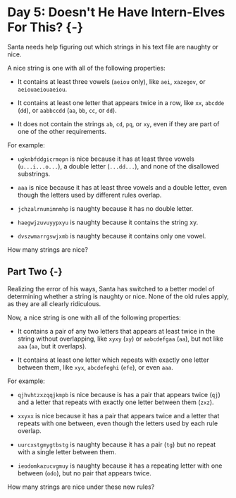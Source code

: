 # Day 5: Doesn't He Have Intern-Elves For This? {-}

Santa needs help figuring out which strings in his text file are naughty or
nice.

A nice string is one with all of the following properties:

+ It contains at least three vowels (`aeiou` only), like `aei`, `xazegov`, or
  `aeiouaeiouaeiou`.

+ It contains at least one letter that appears twice in a row, like `xx`,
  `abcdde` (`dd`), or `aabbccdd` (`aa`, `bb`, `cc`, or `dd`).

+ It does not contain the strings `ab`, `cd`, `pq`, or `xy`, even if they are
  part of one of the other requirements.

For example:

+ `ugknbfddgicrmopn` is nice because it has at least three vowels
  (`u...i...o...`), a double letter (`...dd...`), and none of the disallowed
  substrings.

+ `aaa` is nice because it has at least three vowels and a double letter, even
  though the letters used by different rules overlap.

+ `jchzalrnumimnmhp` is naughty because it has no double letter.

+ `haegwjzuvuyypxyu` is naughty because it contains the string xy.

+ `dvszwmarrgswjxmb` is naughty because it contains only one vowel.

How many strings are nice?

## Part Two {-}

Realizing the error of his ways, Santa has switched to a better model of
determining whether a string is naughty or nice. None of the old rules apply, as
they are all clearly ridiculous.

Now, a nice string is one with all of the following properties:

+ It contains a pair of any two letters that appears at least twice in the
  string without overlapping, like `xyxy` (`xy`) or `aabcdefgaa` (`aa`), but not like
  `aaa` (`aa`, but it overlaps).

+ It contains at least one letter which repeats with exactly one letter between
  them, like `xyx`, `abcdefeghi` (`efe`), or even `aaa`.

For example:

+ `qjhvhtzxzqqjkmpb` is nice because is has a pair that appears twice (`qj`) and
  a letter that repeats with exactly one letter between them (`zxz`).

+ `xxyxx` is nice because it has a pair that appears twice and a letter that
  repeats with one between, even though the letters used by each rule overlap.

+ `uurcxstgmygtbstg` is naughty because it has a pair (`tg`) but no repeat with
  a single letter between them.

+ `ieodomkazucvgmuy` is naughty because it has a repeating letter with one
  between (`odo`), but no pair that appears twice.

How many strings are nice under these new rules?

